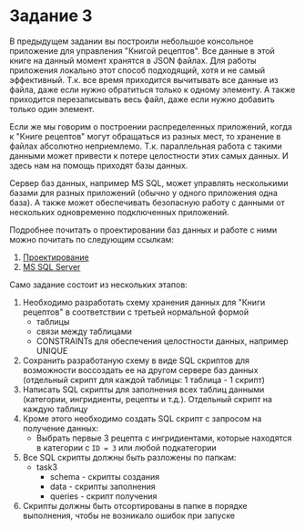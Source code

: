 # Задание 3
В предыдущем задании вы построили небольшое консольное приложение для управления "Книгой рецептов". Все данные в этой книге на данный момент хранятся в JSON файлах. Для работы приложения локально этот способ подходящий, хотя и не самый эффективный. Т.к. все время приходится вычитывать все данные из файла, даже если нужно обратиться только к одному элементу. А также приходится перезаписывать весь файл, даже если нужно добавить только один элемент.

Если же мы говорим о построении распределенных приложений, когда к "Книге рецептов" могут обращаться из разных мест, то хранение в файлах абсолютно неприемлемо. Т.к. параллельная работа с такими данными может привести к потере целостности этих самых данных. И здесь нам на помощь приходят базы данных.

Сервер баз данных, например MS SQL, может управлять несколькими базами для разных приложений (обычно у одного приложения одна база). А также может обеспечивать безопасную работу с данными от нескольких одновременно подключенных приложений.

Подробнее почитать о проектировании баз данных и работе с ними можно почитать по следующим ссылкам:
1. [Проектирование](https://metanit.com/sql/tutorial/)
2. [MS SQL Server](https://metanit.com/sql/sqlserver/)

Само задание состоит из нескольких этапов:
1. Необходимо разработать схему хранения данных для "Книги рецептов" в соответствии с третьей нормальной формой
    - таблицы
    - связи между таблицами
    - CONSTRAINTs для обеспечения целостности данных, например UNIQUE
2. Сохранить разработаную схему в виде SQL скриптов для возможности воссоздать ее на другом сервере баз данных (отдельный скрипт для каждой таблицы: 1 таблица - 1 скрипт)
3. Написать SQL скрипты для заполнения всех таблиц данными (категории, ингридиенты, рецепты и т.д.). Отдельный скрипт на каждую таблицу
4. Кроме этого необходимо создать SQL скрипт с запросом на получение данных:
    - Выбрать первые 3 рецепта с ингридиентами, которые находятся в категории с `ID = 3` или любой подкатегории
5. Все SQL скрипты должны быть разложены по папкам:
    - task3
        - schema - скрипты создания
        - data - скрипты заполнения
        - queries - скрипт получения
6. Скрипты должны быть отсортированы в папке в порядке выполнения, чтобы не возникало ошибок при запуске
